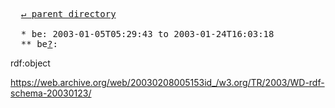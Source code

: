 <pre>
  <a href="../">&#x21b5; parent directory</a>
  
  * be: 2003-01-05T05:29:43 to 2003-01-24T16:03:18
  ** be<a href="?">?</a>: 
</pre>

rdf:object

https://web.archive.org/web/20030208005153id_/w3.org/TR/2003/WD-rdf-schema-20030123/
